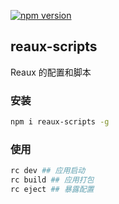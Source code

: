 [![npm version](https://img.shields.io/npm/v/reaux-scripts.svg?style=flat)](https://www.npmjs.com/package/reaux-scripts)

## reaux-scripts
Reaux 的配置和脚本

### 安装
```bash
npm i reaux-scripts -g
```

### 使用
```bash
rc dev ## 应用启动
rc build ## 应用打包
rc eject ## 暴露配置
```